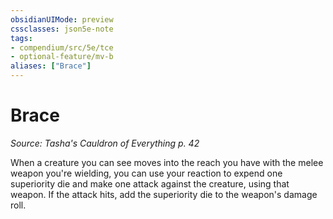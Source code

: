 ```yaml
---
obsidianUIMode: preview
cssclasses: json5e-note
tags:
- compendium/src/5e/tce
- optional-feature/mv-b
aliases: ["Brace"]
---
```

# Brace
*Source: Tasha's Cauldron of Everything p. 42* 

When a creature you can see moves into the reach you have with the melee weapon you're wielding, you can use your reaction to expend one superiority die and make one attack against the creature, using that weapon. If the attack hits, add the superiority die to the weapon's damage roll.
